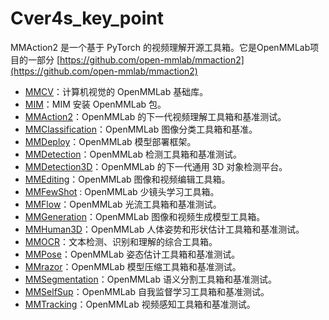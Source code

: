 # Cver4s_key_point

MMAction2 是一个基于 PyTorch 的视频理解开源工具箱。它是OpenMMLab项目的一部分
[https://github.com/open-mmlab/mmaction2](https://github.com/open-mmlab/mmaction2)

*   [MMCV](https://github.com/open-mmlab/mmcv)：计算机视觉的 OpenMMLab 基础库。
*   [MIM](https://github.com/open-mmlab/mim)：MIM 安装 OpenMMLab 包。
*   [MMAction2](https://github.com/open-mmlab/mmaction2)：OpenMMLab 的下一代视频理解工具箱和基准测试。
*   [MMClassification](https://github.com/open-mmlab/mmclassification)：OpenMMLab 图像分类工具箱和基准。
*   [MMDeploy](https://github.com/open-mmlab/mmdeploy)：OpenMMLab 模型部署框架。
*   [MMDetection](https://github.com/open-mmlab/mmdetection)：OpenMMLab 检测工具箱和基准测试。
*   [MMDetection3D](https://github.com/open-mmlab/mmdetection3d)：OpenMMLab 的下一代通用 3D 对象检测平台。
*   [MMEditing](https://github.com/open-mmlab/mmediting)：OpenMMLab 图像和视频编辑工具箱。
*   [MMFewShot](https://github.com/open-mmlab/mmfewshot) : OpenMMLab 少镜头学习工具箱。
*   [MMFlow](https://github.com/open-mmlab/mmflow)：OpenMMLab 光流工具箱和基准测试。
*   [MMGeneration](https://github.com/open-mmlab/mmgeneration)：OpenMMLab 图像和视频生成模型工具箱。
*   [MMHuman3D](https://github.com/open-mmlab/mmhuman3d)：OpenMMLab 人体姿势和形状估计工具箱和基准测试。
*   [MMOCR](https://github.com/open-mmlab/mmocr)：文本检测、识别和理解的综合工具箱。
*   [MMPose](https://github.com/open-mmlab/mmpose)：OpenMMLab 姿态估计工具箱和基准测试。
*   [MMrazor](https://github.com/open-mmlab/mmrazor)：OpenMMLab 模型压缩工具箱和基准测试。
*   [MMSegmentation](https://github.com/open-mmlab/mmsegmentation)：OpenMMLab 语义分割工具箱和基准测试。
*   [MMSelfSup](https://github.com/open-mmlab/mmselfsup)：OpenMMLab 自我监督学习工具箱和基准测试。
*   [MMTracking](https://github.com/open-mmlab/mmtracking)：OpenMMLab 视频感知工具箱和基准测试。
